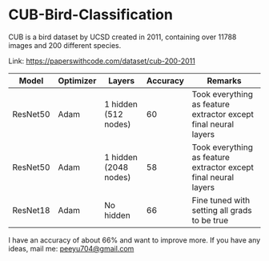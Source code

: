 # CUB-Bird-Classification
CUB is a bird dataset by UCSD created in 2011, containing over 11788 images and 200 different species. 

Link: https://paperswithcode.com/dataset/cub-200-2011

|Model    | Optimizer | Layers | Accuracy |Remarks|
|---------|-----------|--------|----------|-------|
|ResNet50 | Adam      | 1 hidden (512 nodes)  | 60       | Took everything as feature extractor except final neural layers |
|ResNet50 | Adam      | 1 hidden (2048 nodes) |58        | Took everything as feature extractor except final neural layers |
|ResNet18 | Adam      | No hidden             |66        | Fine tuned with setting all grads to be true| 

I have an accuracy of about 66% and want to improve more. If you have any ideas, mail me: peeyu704@gmail.com
